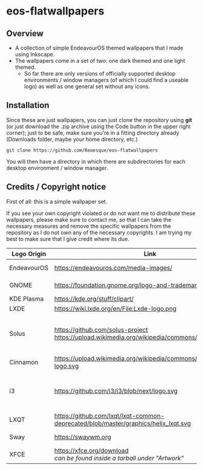# eos-flatwallpapers

## Overview
* A collection of simple EndeavourOS themed wallpapers that I made using Inkscape.
* The wallpapers come in a set of two: one dark themed and one light themed.
  * So far there are only versions of officially supported desktop environments / window managers (of which I could find a useable logo) as well as one general set without any icons.

## Installation
Since these are just wallpapers, you can just clone the repository using **git** (or just download the .zip archive using the Code button in the upper right corner); just to be safe, make sure you're in a fitting directory already (Downloads folder, maybe your home directory, etc.)

`git clone https://github.com/Reoesque/eos-flatwallpapers`

You will then have a directory in which there are subdirectories for each desktop environment / window manager.

## Credits / Copyright notice
First of all: this is a simple wallpaper set.

If you see your own copyright violated or do not want me to distribute these wallpapers, please make sure to contact me, so that I can take the necessary measures and remove the specific wallpapers from the repository as I do not own any of the necessary copyrights. I am trying my best to make sure that I give credit where its due.

| Logo Origin | Link | Creator |
|---|---|--:|
| EndeavourOS | https://endeavouros.com/media-images/  | [EndeavourOS team](https://endeavouros.com) |
| GNOME  | https://foundation.gnome.org/logo-and-trademarks/  | [GNOME Foundation](https://foundation.gnome.org/) |
| KDE Plasma  | https://kde.org/stuff/clipart/  | [KDE](https://kde.org/)  |
| LXDE  | https://wiki.lxde.org/en/File:Lxde-logo.png  | Mario Behling |
| Solus  | https://github.com/solus-project <br> https://upload.wikimedia.org/wikipedia/commons/1/17/Budgie.svg  | Original: [Solus Project](https://github.com/solus-project) <br> SVG recreation: NotRepublicTV  |
| Cinnamon  |  https://upload.wikimedia.org/wikipedia/commons/5/5a/Cinnamon-logo.svg | [LinuxMint team](https://developer.linuxmint.com)  |
| i3 | https://github.com/i3/i3/blob/next/logo.svg  | Denis Steckelmacher (steckdenis) <br> yellowiscool <br> farvardin  |
| LXQT |  https://github.com/lxqt/lxqt-common-deprecated/blob/master/graphics/helix_lxqt.svg | Caig  |
| Sway  | https://swaywm.org  | [Sway window manager team](https://swaywm.org)  |
| XFCE  | https://xfce.org/download <br> *can be found inside a tarball under "Artwork"*  | [XFCE team](https://xfce.org/)  |
